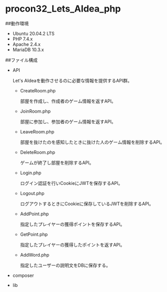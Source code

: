 # procon32_Lets_AIdea_php
##動作環境
- Ubuntu 20.04.2 LTS
- PHP 7.4.x
- Apache 2.4.x
- MariaDB 10.3.x

##ファイル構成
- API

    Let's AIdeaを動作させるのに必要な情報を提供するAPI群。

    - CreateRoom.php

        部屋を作成し、作成者のゲーム情報を返すAPI。
    - JoinRoom.php

        部屋に参加し、参加者のゲーム情報を返すAPI。
    - LeaveRoom.php

        部屋を抜けたのを感知したときに抜けた人のゲーム情報を削除するAPI。
    - DeleteRoom.php

        ゲームが終了し部屋を削除するAPI。
    - Login.php

        ログイン認証を行いCookieにJWTを保存するAPI。
    - Logout.php

        ログアウトするときにCookieに保存しているJWTを削除するAPI。
    - AddPoint.php

        指定したプレイヤーの獲得ポイントを保存するAPI。
    - GetPoint.php

        指定したプレイヤーの獲得したポイントを返すAPI。
    - AddWord.php

        指定したユーザーの説明文をDBに保存する。
- composer
- lib